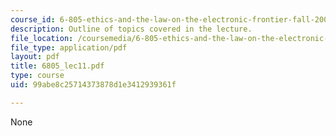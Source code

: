 ```yaml
---
course_id: 6-805-ethics-and-the-law-on-the-electronic-frontier-fall-2005
description: Outline of topics covered in the lecture.
file_location: /coursemedia/6-805-ethics-and-the-law-on-the-electronic-frontier-fall-2005/99abe8c25714373878d1e3412939361f_6805_lec11.pdf
file_type: application/pdf
layout: pdf
title: 6805_lec11.pdf
type: course
uid: 99abe8c25714373878d1e3412939361f

---
```

None